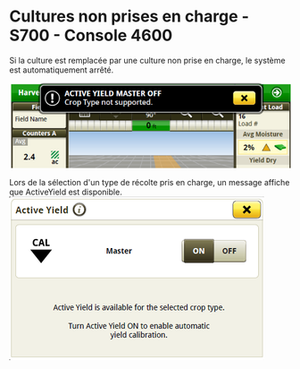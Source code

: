 # Cultures non prises en charge - S700 - Console 4600

Si la culture est remplacée par une culture non prise en charge, le système est automatiquement arrêté.

![../images/img6.png](../images/img6.png)

Lors de la sélection d'un type de récolte pris en charge, un message affiche que ActiveYield est disponible.
![../images/img7.png](../images/img7.png)